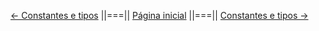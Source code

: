 



[<- Constantes e tipos](./001-firststeps.md) ||===|| [Página inicial](../readme.md) ||===|| [Constantes e tipos ->]()
